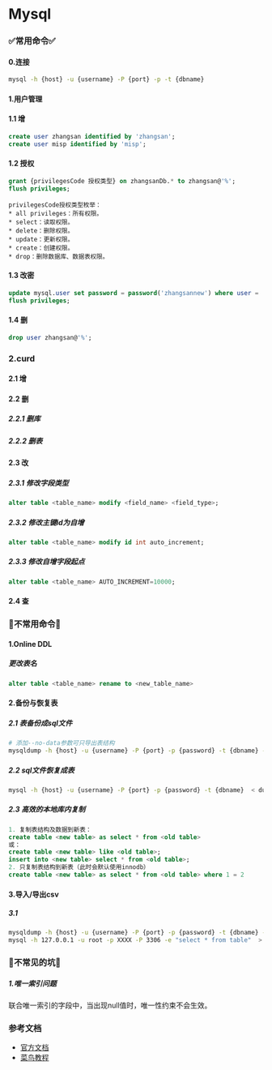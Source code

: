 # Mysql
### ✅常用命令✅
#### 0.连接
```bash
mysql -h {host} -u {username} -P {port} -p -t {dbname}
```
#### 1.用户管理
#### 1.1 增
```sql
create user zhangsan identified by 'zhangsan';
create user misp identified by 'misp';
```
#### 1.2 授权
```sql
grant {privilegesCode 授权类型} on zhangsanDb.* to zhangsan@'%';
flush privileges;
```
```
privilegesCode授权类型枚举：
* all privileges：所有权限。
* select：读取权限。
* delete：删除权限。
* update：更新权限。
* create：创建权限。
* drop：删除数据库、数据表权限。
```
#### 1.3 改密
```sql
update mysql.user set password = password('zhangsannew') where user = 'zhangsan' and host = '%'; 
flush privileges;
```
#### 1.4 删
```sql
drop user zhangsan@'%';
```

### 2.curd
#### 2.1 增
#### 2.2 删
##### 2.2.1 删库
##### 2.2.2 删表

#### 2.3 改
##### 2.3.1 修改字段类型
```sql
alter table <table_name> modify <field_name> <field_type>;
```

##### 2.3.2 修改主键id为自增
```sql
alter table <table_name> modify id int auto_increment;
```

##### 2.3.3 修改自增字段起点
```sql
alter table <table_name> AUTO_INCREMENT=10000;
```
#### 2.4 查


### 🔶不常用命令🔶
#### 1.Online DDL
##### 更改表名
```sql
alter table <table_name> rename to <new_table_name>
```

#### 2.备份与恢复表
##### 2.1 表备份成sql文件
```bash
# 添加--no-data参数可只导出表结构
mysqldump -h {host} -u {username} -P {port} -p {password} -t {dbname} --tables {tb1} {tb2} ... > dump.sql # 不指定--tables参数则导出所有表
```
##### 2.2 sql文件恢复成表
```bash
mysql -h {host} -u {username} -P {port} -p {password} -t {dbname}  < dump.sql
```
##### 2.3 高效的本地库内复制
```sql
1. 复制表结构及数据到新表：
create table <new table> as select * from <old table>
或：
create table <new table> like <old table>;
insert into <new table> select * from <old table>;
2. 只复制表结构到新表（此时会默认使用innodb）
create table <new table> as select * from <old table> where 1 = 2 
```
#### 3.导入/导出csv
##### 3.1
```bash
mysqldump -h {host} -u {username} -P {port} -p {password} -t {dbname} --tables {tb1} {tb2} ... -T {$filepath}  mydb customers  --fields-terminated-by=',' --fields-enclosed-by='\"'
mysql -h 127.0.0.1 -u root -p XXXX -P 3306 -e "select * from table"  > /tmp/test/txt
```

### 🔶不常见的坑🔶
##### 1.唯一索引问题
联合唯一索引的字段中，当出现null值时，唯一性约束不会生效。


### 参考文档
* [官方文档](https://mongoing.com/docs/index.html)
* [菜鸟教程](https://www.runoob.com/mongodb/mongodb-tutorial.html)


